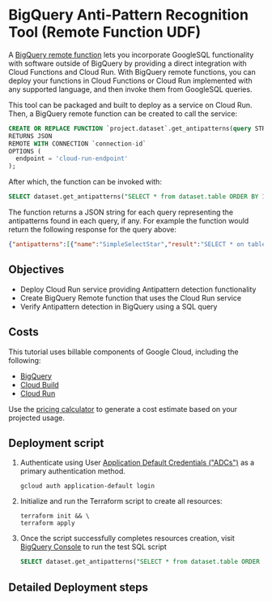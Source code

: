 # BigQuery Anti-Pattern Recognition Tool (Remote Function UDF)

A [BigQuery remote function](https://cloud.google.com/bigquery/docs/remote-functions) lets you incorporate GoogleSQL functionality with software outside of BigQuery by providing a direct integration with Cloud Functions and Cloud Run. With BigQuery remote functions, you can deploy your functions in Cloud Functions or Cloud Run implemented with any supported language, and then invoke them from GoogleSQL queries.

This tool can be packaged and built to deploy as a service on Cloud Run. Then, a BigQuery remote function can be created to call the service:

``` sql
CREATE OR REPLACE FUNCTION `project.dataset`.get_antipatterns(query STRING)
RETURNS JSON
REMOTE WITH CONNECTION `connection-id`
OPTIONS (
  endpoint = 'cloud-run-endpoint'
);
```

After which, the function can be invoked with:
```sql
SELECT dataset.get_antipatterns("SELECT * from dataset.table ORDER BY 1")
```

The function returns a JSON string for each query representing the antipatterns found in each query, if any. For example the function would return the following response for the query above:

``` json
{"antipatterns":[{"name":"SimpleSelectStar","result":"SELECT * on table: dataset. Check that all columns are needed."},{"name":"OrderByWithoutLimit","result":"ORDER BY clause without LIMIT at line 1."}]}
```


## Objectives

* Deploy Cloud Run service providing Antipattern detection functionality
* Create BigQuery Remote function that uses the Cloud Run service
* Verify Antipattern detection in BigQuery using a SQL query

## Costs

This tutorial uses billable components of Google Cloud, including the following:

* [BigQuery](https://cloud.google.com/bigquery/pricing)
* [Cloud Build](https://cloud.google.com/build/pricing)
* [Cloud Run](https://cloud.google.com/run/pricing)

Use the [pricing calculator](https://cloud.google.com/products/calculator) to generate a cost estimate based on your
projected usage.

## Deployment script

1.  Authenticate using User [Application Default Credentials ("ADCs")](https://cloud.google.com/sdk/gcloud/reference/auth/application-default) as a primary authentication method.
    ```shell
    gcloud auth application-default login
    ```

2.  Initialize and run the Terraform script to create all resources:

    ```shell
    terraform init && \
    terraform apply
    ```

3.  Once the script successfully completes resources creation,
    visit [BigQuery Console](https://console.cloud.google.com/bigquery)
    to run the test SQL script

    ```sql
    SELECT dataset.get_antipatterns("SELECT * from dataset.table ORDER BY 1")

      ```


## Detailed Deployment steps